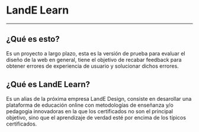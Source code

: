 # LandE Learn
_____
## ¿Qué es esto?
Es un proyecto a largo plazo, esta es la versión de prueba para evaluar el diseño de la web en general, tiene el objetivo de recabar feedback para obtener errores de experiencia de usuario y solucionar dichos errores.

## ¿Qué es LandE Learn?

Es un alias de la próxima empresa LandE Design, consiste en desarollar una plataforma de educación online con metodologías de enseñanza y/o pedagogia innovadoras en la que los certificados no son el principal objetivo, sino que el aprendizaje de verdad esté por encima de los típicos certificados.